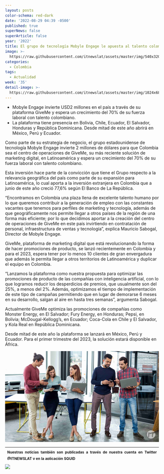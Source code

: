 ```yaml
---
layout: posts
color-schema: red-dark
date: '2022-08-29 04:39 -0500'
published: true
superNews: false
superArticle: false
year: '2022'
title: El grupo de tecnología Mobyle Engage le apuesta al talento colombiano
image: >-
  https://raw.githubusercontent.com/itnewslat/assets/master/img/540x320/Jovenes-en-la-oficinas-p.jpg
categories:
  - Colombia
tags:
  - Actualidad
week: '35'
detail-image: >-
  https://raw.githubusercontent.com/itnewslat/assets/master/img/1024x680/Jovenes-en-la-oficinas-g.jpg
---
```

- Mobyle Engage invierte USD2 millones en el país a través de su plataforma GiveMe y espera un crecimiento del 70% de su fuerza laboral con talento colombiano.
- La plataforma tiene presencia en Bolivia, Chile, Ecuador, El Salvador, Honduras y República Dominicana. Desde mitad de este año abrirá en México, Perú y Ecuador.

Como parte de su estrategia de negocio, el grupo estadounidense de tecnología Mobyle Engage invierte 2 millones de dólares para que Colombia sea el centro de operaciones de GiveMe, su más reciente solución de marketing digital, en Latinoamérica y espera un crecimiento del 70% de su fuerza laboral con talento colombiano.
 
Esta inversión hace parte de la convicción que tiene el Grupo respecto a la relevancia geográfica del país como parte de su expansión para Latinoamérica, lo cual aporta a la inversión extranjera en Colombia que a junio de este año creció 77,6% según El Banco de La República.
 
“Encontramos en Colombia una plaza llena de excelente talento humano por lo que queremos contribuir a la generación de empleo con las constantes vacantes que tenemos para perfiles de marketing y tecnología, además de que geográficamente nos permite llegar a otros países de la región de una forma más eficiente; por lo que decidimos aportar a la creación del centro de operaciones de GiveMe en este país invirtiendo en contratación de personal, infraestructura de ventas y tecnología”, explica Mauricio Sabogal, Director de Mobyle Engage. 
 
GiveMe, plataforma de marketing digital que está revolucionando la forma de hacer promociones de producto, se lanzó recientemente en Colombia y para el 2023, espera tener por lo menos 10 clientes de gran envergadura que además le permita llegar a otros territorios de Latinoamérica y duplicar el equipo en Colombia.
 
“Lanzamos la plataforma como nuestra propuesta para optimizar las promociones de producto de las compañías con inteligencia artificial, con lo que logramos reducir los desperdicios de premios, que usualmente son del 25%, a menos del 2%. Además, optimizamos el tiempo de implementación de este tipo de campañas permitiendo que en lugar de demorarse 6 meses en su desarrollo, salgan al aire en hasta tres semanas”, argumenta Sabogal.
 
Actualmente GiveMe optimiza las promociones de compañías como Monster Energy, en El Salvador; Fury Energy, en Honduras; Pepsi, en Bolivia; McDougal-Kellogg’s, en Ecuador; Coca-Cola en Chile y El Salvador, y Kola Real en República Dominicana. 
 
Desde mitad de este año la plataforma se lanzará en México, Perú y Ecuador. Para el primer trimestre del 2023, la solución estará disponible en África.

![](https://raw.githubusercontent.com/itnewslat/assets/master/img/540x320/Jovenes-en-la-oficinas-p.jpg)

<table style="height: 42px;" width="569">
<tbody>
<tr>
<td style="text-align: justify;"><sub><strong>Nuestras noticias también son publicadas a través de nuestra cuenta en Twitter <a href="https://twitter.com/itnewslat?lang=es">@ITNEWSLAT</a> y en la aplicación <a href="https://squidapp.co/en/">SQUID</a></strong></sub></td>
</tr>
</tbody>
</table>

<img src="https://tracker.metricool.com/c3po.jpg?hash=56f88a41e39ab42c063cc51676587a04"/>